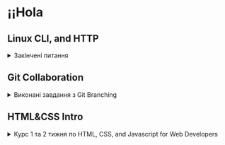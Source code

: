 # ¡¡Hola

## Linux CLI, and HTTP

<details><summary>Закінчені питання</summary>

#### Перший тест

![linux-quiz1](./task_linux_cli/img/linux-quiz-1-done.jpg)
Нічого нового, усі команди завчив поки колупався у клятому інтерфейсі ГітБаш

#### Другий тест

![linux-quiz2](./task_linux_cli/img/linux-quiz-2-done.jpg)
Вже цікавіше, але не так багато нового

#### Третій тест

![linux-quiz3](./task_linux_cli/img/linux-quiz-3-done.jpg)
Точки, тільди і трясця ії матері несмішні жарти, та уривки із творчості Л. Керрола

#### Четвертий тест

![linux-quiz4](./task_linux_cli/img/linux-quiz-4-done.jpg)
Дуже чудово, щоб негайно припинити процесс треба поставити оцінку чи що?

</details>

## Git Collaboration

<details><summary>Виконані завдання з Git Branching</summary>

#### Основні завдання

![main-task-branching](./task_git_collaboration/img/git-branching-main.jpg)

Було б гарно якби контроль версій також був представленний візуально як у завданнях

#### Віддалені репозиторії

![task-remote-repo](./task_git_collaboration/img/git-branching-remote-repo.jpg)

З практикою у майбутньому можливо буде круто використовувати фішки які були у завданнях

</details>

## HTML&CSS Intro

<details><summary> Курс 1 та 2 тижня по HTML, CSS, and Javascript for Web Developers</summary>

#### Week 1
![coursera-week-1](./task_html_css_intro/img/week_1.jpg)
Нічого нового

#### Week 2

![coursera-week-2](./task_html_css_intro/img/week_2.jpg)
З СSS вже цікавіше, море простору для форматування сторінки так багато цікавих посилань

</details>
